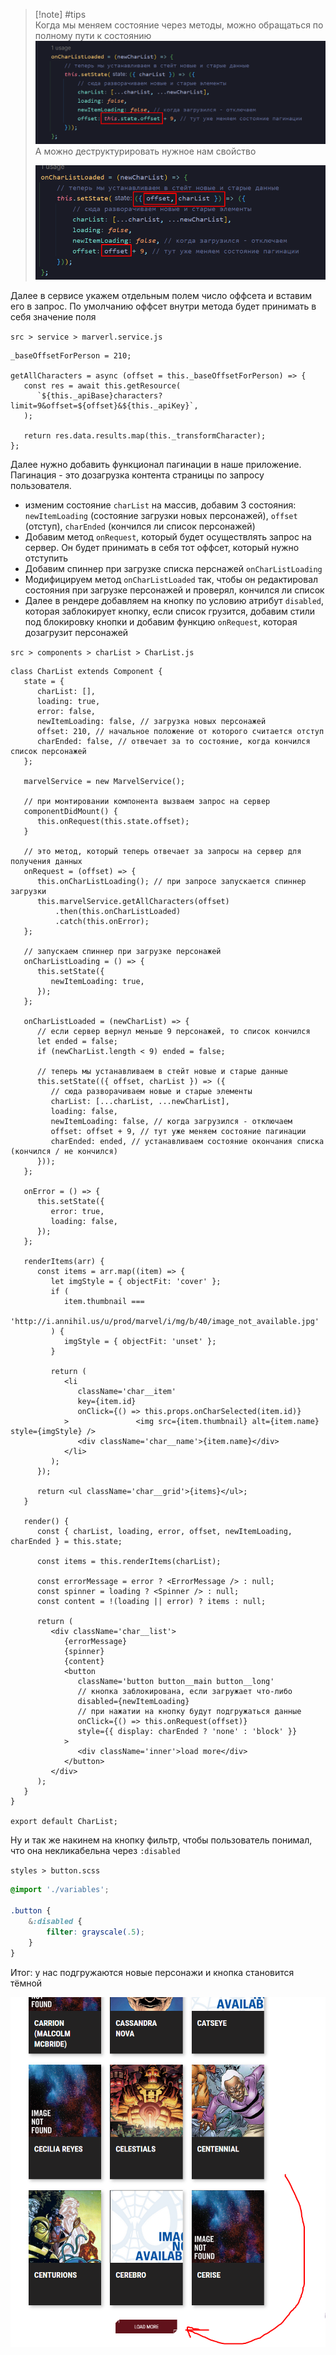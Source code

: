 
>[!note] #tips  
>Когда мы меняем состояние через методы, можно обращаться по полному пути к состоянию 
> ![](_png/Pasted%20image%2020230305094722.png)
> А можно деструктурировать нужное нам свойство
> 
> ![](_png/Pasted%20image%2020230305094725.png)

Далее в сервисе укажем отдельным полем число оффсета и вставим его в запрос. По умолчанию оффсет внутри метода будет принимать в себя значение поля

`src > service > marverl.service.js`
```JS
_baseOffsetForPerson = 210;  

getAllCharacters = async (offset = this._baseOffsetForPerson) => {  
   const res = await this.getResource(  
      `${this._apiBase}characters?limit=9&offset=${offset}&${this._apiKey}`,  
   );  
  
   return res.data.results.map(this._transformCharacter);  
};
```

Далее нужно добавить функционал пагинации в наше приложение. Пагинация - это дозагрузка контента страницы по запросу пользователя.

- изменим состояние `charList` на массив, добавим 3 состояния: `newItemLoading` (состояние загрузки новых персонажей), `offset` (отступ), `charEnded` (кончился ли список персонажей)
- Добавим метод `onRequest`, который будет осуществлять запрос на сервер. Он будет принимать в себя тот оффсет, который нужно отступить
- Добавим спиннер при загрузке списка перснажей `onCharListLoading`
- Модифицируем метод `onCharListLoaded` так, чтобы он редактировал состояния при загрузке персонажей и проверял, кончился ли список
- Далее в рендере добавляем на кнопку по условию атрибут `disabled`, которая заблокирует кнопку, если список грузится, добавим стили под блокировку кнопки и добавим функцию `onRequest`, которая дозагрузит персонажей 

`src > components > charList > CharList.js`
```JS
class CharList extends Component {  
   state = {  
      charList: [],  
      loading: true,  
      error: false,  
      newItemLoading: false, // загрузка новых персонажей  
      offset: 210, // начальное положение от которого считается отступ  
      charEnded: false, // отвечает за то состояние, когда кончился список персонажей  
   };  
  
   marvelService = new MarvelService();  
  
   // при монтировании компонента вызваем запрос на сервер  
   componentDidMount() {  
      this.onRequest(this.state.offset);  
   }  
  
   // это метод, который теперь отвечает за запросы на сервер для получения данных  
   onRequest = (offset) => {  
      this.onCharListLoading(); // при запросе запускается спиннер загрузки  
      this.marvelService.getAllCharacters(offset)
	      .then(this.onCharListLoaded)
	      .catch(this.onError);  
   };  
  
   // запускаем спиннер при загрузке персонажей  
   onCharListLoading = () => {  
      this.setState({  
         newItemLoading: true,  
      });  
   };  
  
   onCharListLoaded = (newCharList) => {  
      // если сервер вернул меньше 9 персонажей, то список кончился  
      let ended = false;  
      if (newCharList.length < 9) ended = false;  
  
      // теперь мы устанавливаем в стейт новые и старые данные  
      this.setState(({ offset, charList }) => ({  
         // сюда разворачиваем новые и старые элементы  
         charList: [...charList, ...newCharList],  
         loading: false,  
         newItemLoading: false, // когда загрузился - отключаем  
         offset: offset + 9, // тут уже меняем состояние пагинации  
         charEnded: ended, // устанавливаем состояние окончания списка (кончился / не кончился)  
      }));  
   };  
  
   onError = () => {  
      this.setState({  
         error: true,  
         loading: false,  
      });  
   };  
  
   renderItems(arr) {  
      const items = arr.map((item) => {  
         let imgStyle = { objectFit: 'cover' };  
         if (  
            item.thumbnail ===  
            'http://i.annihil.us/u/prod/marvel/i/mg/b/40/image_not_available.jpg'  
         ) {  
            imgStyle = { objectFit: 'unset' };  
         }  
  
         return (  
            <li  
               className='char__item'  
               key={item.id}  
               onClick={() => this.props.onCharSelected(item.id)}  
            >               <img src={item.thumbnail} alt={item.name} style={imgStyle} />  
               <div className='char__name'>{item.name}</div>  
            </li>  
         );  
      });  
  
      return <ul className='char__grid'>{items}</ul>;  
   }  
  
   render() {  
      const { charList, loading, error, offset, newItemLoading, charEnded } = this.state;  
  
      const items = this.renderItems(charList);  
  
      const errorMessage = error ? <ErrorMessage /> : null;  
      const spinner = loading ? <Spinner /> : null;  
      const content = !(loading || error) ? items : null;  
  
      return (  
         <div className='char__list'>  
            {errorMessage}  
            {spinner}  
            {content}  
            <button  
               className='button button__main button__long'  
               // кнопка заблокирована, если загружает что-либо  
               disabled={newItemLoading}  
               // при нажатии на кнопку будут подгружаться данные  
               onClick={() => this.onRequest(offset)}  
               style={{ display: charEnded ? 'none' : 'block' }}  
            >  
               <div className='inner'>load more</div>  
            </button>  
         </div>  
      );  
   }  
}  
  
export default CharList;
```

Ну и так же накинем на кнопку фильтр, чтобы пользователь понимал, что она некликабельна через `:disabled`

`styles > button.scss`
```SCSS
@import './variables';  
  
.button {  
    &:disabled {  
        filter: grayscale(.5);  
    }  
}
```

Итог: у нас подгружаются новые персонажи и кнопка становится тёмной

![](_png/Pasted%20image%2020230305104940.png)
